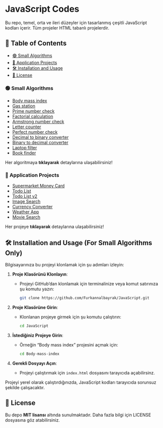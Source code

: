 # JavaScript Codes

Bu repo, temel, orta ve ileri düzeyler için tasarlanmış çeşitli JavaScript kodları içerir. Tüm projeler HTML tabanlı projelerdir.

## 📌 Table of Contents
- [🟢 Small Algorithms](#small-algorithms)
- [🔵 Application Projects](#application-projects)
- [🛠 Installation and Usage](#installation-and-usage)
- [📜 License](#license)



### 🟢 Small Algorithms 
- [Body mass index](Body-mass-index/)
- [Gas station](Gas-station/)
- [Prime number check](Prime-number-check/)
- [Factorial calculation](Factorial-calculation/)
- [Armstrong number check](Armstrong-number-check/)
- [Letter counter](Letter-counter/)
- [Perfect number check](Perfect-number-check/)
- [Decimal to binary converter](Decimal-to-binary-converter/)
- [Binary to decimal converter](Binary-to-decimal-converter/)
- [Laptop filter](Laptop-filter/)
- [Book finder](Book-finder/)

Her algoritmaya **tıklayarak** detaylarına ulaşabilirsiniz!

### 🔵 Application Projects  
- [Supermarket Money Card](Supermarket-money-card/)
- [Todo List](Todo-list/)
- [Todo List v2](Todo-list-v2/)
- [Image Search](Image-search/)
- [Currency Converter](Currency-converter/)
- [Weather App](Weather-app/)
- [Movie Search](Movie-search/)
  
Her projeye **tıklayarak** detaylarına ulaşabilirsiniz!

## 🛠 Installation and Usage (For Small Algorithms Only)

Bilgisayarınıza bu projeyi klonlamak için şu adımları izleyin:

1. **Proje Klasörünü Klonlayın**:
   - Projeyi GitHub’dan klonlamak için terminalinize veya komut satırınıza şu komutu yazın:
     ```bash
     git clone https://github.com/Furkannalbayrak/JavaScript.git
     ```

2. **Proje Klasörüne Girin**:
   - Klonlanan projeye girmek için şu komutu çalıştırın:
     ```bash
     cd JavaScript
     ```

3. **İstediğiniz Projeye Girin**:
   - Örneğin “Body mass index” projesini açmak için:
     ```bash
     cd Body-mass-index
     ```
4. **Gerekli Dosyayı Açın**:
   - Projeyi çalıştırmak için `index.html` dosyasını tarayıcıda açabilirsinz.
     
Projeyi yerel olarak çalıştırdığınızda, JavaScript kodları tarayıcıda sorunsuz şekilde çalışacaktır.
     


## 📜 License
Bu depo **MIT lisansı** altında sunulmaktadır. Daha fazla bilgi için LICENSE dosyasına göz atabilirsiniz.
